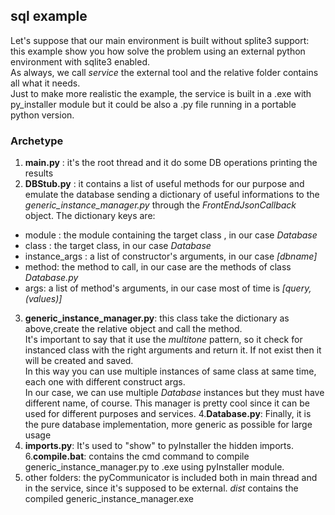 ## sql example

Let's suppose that our main environment is built without splite3 support:  
this example show you how solve the problem using an external python environment with sqlite3 enabled.   
As always, we call *service* the external tool and the relative folder contains all what it needs.  
Just to make more realistic the example, the service is built in a .exe with py_installer module but it could be also a .py file running in a portable python version.  
  

### Archetype

1.  **main.py** : it's the root thread and it do some DB operations printing the results
2.  **DBStub.py** : it contains a list of useful methods for our purpose and emulate the database sending a dictionary of useful informations to the *generic_instance_manager.py* through the *FrontEndJsonCallback* object. The dictionary keys are:
   * module : the module containing the target class , in our case *Database*
   * class : the target class, in our case *Database*
   * instance_args : a list of constructor's arguments, in our case *[dbname]*
   * method: the method to call,  in our case are the methods of class *Database.py*
   * args: a list of method's arguments, in our case most of time is *[query,(values)]*
3. **generic_instance_manager.py**: this class take the dictionary as above,create the relative object and call the method.  
It's important to say that it use the *multitone* pattern, so it check for instanced class with the right arguments and return it. If not exist then it will be created and saved.  
In this way you can use multiple instances of same class at same time, each one with different construct args.  
In our case, we can use multiple *Database* instances but they must have different name, of course.
This manager is pretty cool since it can be used for different purposes and services.
4.**Database.py**: Finally, it is the pure database implementation, more generic as possible for large usage
5. **imports.py**: It's used to "show" to pyInstaller the hidden imports.
6.**compile.bat**: contains the cmd command to compile generic_instance_manager.py to .exe using pyInstaller module.
7. other folders: the pyCommunicator is included both in main thread and in the service, since it's supposed to be external.  *dist* contains the compiled generic_instance_manager.exe